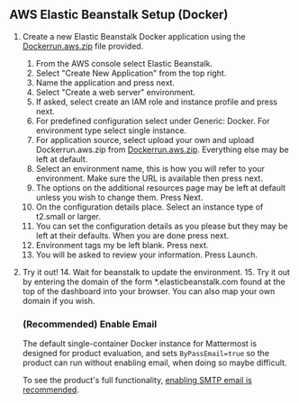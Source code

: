 
## AWS Elastic Beanstalk Setup (Docker)

1. Create a new Elastic Beanstalk Docker application using the [Dockerrun.aws.zip](https://github.com/mattermost/platform/raw/master/docker/1.0/Dockerrun.aws.zip) file provided. 
	1. From the AWS console select Elastic Beanstalk.
	2. Select "Create New Application" from the top right.
	3. Name the application and press next.
	4. Select "Create a web server" environment.
	5. If asked, select create an IAM role and instance profile and press next.
	6. For predefined configuration select under Generic: Docker. For environment type select single instance.
	7. For application source, select upload your own and upload Dockerrun.aws.zip from [Dockerrun.aws.zip](https://github.com/mattermost/platform/raw/master/docker/1.0/Dockerrun.aws.zip). Everything else may be left at default.
	8. Select an environment name, this is how you will refer to your environment. Make sure the URL is available then press next.
	9. The options on the additional resources page may be left at default unless you wish to change them. Press Next.
	10. On the configuration details place. Select an instance type of t2.small or larger.
	11. You can set the configuration details as you please but they may be left at their defaults. When you are done press next.
	12. Environment tags my be left blank. Press next.
	13. You will be asked to review your information. Press Launch.

4. Try it out!
	14. Wait for beanstalk to update the environment.
	15. Try it out by entering the domain of the form \*.elasticbeanstalk.com found at the top of the dashboard into your browser. You can also map your own domain if you wish.
	
	
	### (Recommended) Enable Email 
	The default single-container Docker instance for Mattermost is designed for product evaluation, and sets `ByPassEmail=true` so the product can run without enabling email, when doing so maybe difficult. 
	
	To see the product's full functionality, [enabling SMTP email is recommended](SMTP-Email-Setup.md).
